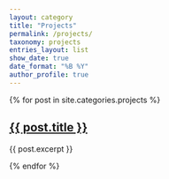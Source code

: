 ```yaml
---
layout: category
title: "Projects"
permalink: /projects/
taxonomy: projects
entries_layout: list
show_date: true
date_format: "%B %Y"
author_profile: true
---
```


{% for post in site.categories.projects %}
  <h2><a href="{{ post.url }}">{{ post.title }}</a></h2>
  <p class="archive__item-excerpt">{{ post.excerpt }}</p>
{% endfor %}
